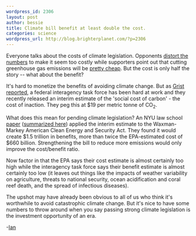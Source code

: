 ```yaml
--- 
wordpress_id: 2306
layout: post
author: bessie
title: Climate bill benefit at least double the cost.
categories: science
wordpress_url: http://blog.brighterplanet.com/?p=2306
---
```

Everyone talks about the costs of climate legislation. Opponents <a href="http://www.grist.org/article/2009-04-01-republicans-carbon-lie/">distort the numbers</a> to make it seem too costly while supporters point out that cutting greenhouse gas emissions will be <a href="http://www.grist.org/article/cbo-pollution-cuts-cost-little">pretty cheap</a>. But the cost is only half the story -- what about the benefit?

It's hard to monetize the benefits of avoiding climate change. But as <a href="http://www.grist.org/article/2009-09-11-counting-the-benefits-of-climate-legislation/">Grist reported</a>, a federal interagency task force has been hard at work and they recently released an interim estimate of the 'social cost of carbon' - the cost of inaction. They peg this at $19 per metric tonne of CO<sub>2</sub>.

What does this mean for pending climate legislation? An NYU law school <a href="http://www.policyintegrity.org/documents/OtherSideoftheCoin.pdf">paper</a> (<a href="http://climateprogress.org/2009/09/14/waxman-markey-clean-air-clean-water-clean-energy-jobs-bill-creates-1-5-trillion-in-benefits/">summarized here</a>) applied the interim estimate to the Waxman-Markey American Clean Energy and Security Act. They found it would create $1.5 trillion in benefits, more than twice the EPA-estimated cost of $660 billion. Strengthening the bill to reduce more emissions would only improve the cost/benefit ratio.

Now factor in that the EPA says their cost estimate is almost certainly too high while the interagency task force says their benefit estimate is almost certainly too low (it leaves out things like the impacts of weather variability on agriculture, threats to national security, ocean acidification and coral reef death, and the spread of infectious diseases).

The upshot may have already been obvious to all of us who think it's worthwhile to avoid catastrophic climate change. But it's nice to have some numbers to throw around when you say passing strong climate legislation is the investment opportunity of an era.

-<a href="http://brighterplanet.com/users/ihough">Ian</a>
